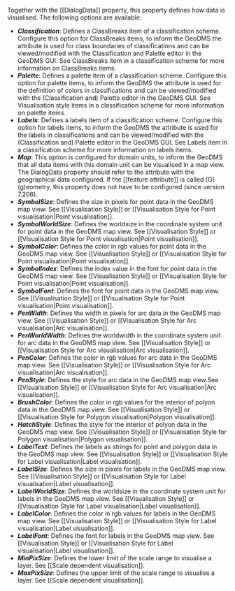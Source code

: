 Together with the [[DialogData]] property, this property defines how data is visualised. The following options are available:

-   ***Classification***: Defines a ClassBreaks item of a classification scheme. Configure this option for ClassBreaks items, to inform the GeoDMS the attribute is used for class boundaries of classifications and can be viewed/modified with the
    Classification and Palette editor in the GeoDMS GUI. See ClassBreaks item in a classification scheme for more information on ClassBreaks items.
-   ***Palette***: Defines a palette item of a classification scheme. Configure this option for palette items, to inform the GeoDMS the attribute is used for the definition of colors in classifications and can be viewed/modified  with the (Classification and) Palette editor in the GeoDMS GUI. See Visualisation style items in a classification scheme for more information on palette items.
-   ***Labels***: Defines a labels item of a classification scheme. Configure this option for labels items, to inform the GeoDMS the attribute is used for the labels in  classifications and can be viewed/modified with the (Classification and) Palette editor in the GeoDMS GUI. See Labels item in a classification scheme for more information on labels items.
-   ***Map***: This option is configured for domain units, to inform the GeoDMS that all data items with this domain unit can be visualised in a map view. The DialogData property should refer to the attribute with the geographical data configured. If the [[feature attribute]] is called (G)(g)eometry, this property does not have to be configured (since version 7.206).
-   ***SymbolSize***: Defines the size in pixels for point data in the GeoDMS map view. See [[Visualisation Style]] or [[Visualisation Style for Point visualisation|Point visualisation]].
-   ***SymbolWorldSize***: Defines the worldsize in the coordinate system unit for point data in the GeoDMS map view. See [[Visualisation Style]] or [[Visualisation Style for Point visualisation|Point visualisation]].
-   ***SymbolColor***: Defines the color in rgb values for point data in the GeoDMS map view. See [[Visualisation Style]] or [[Visualisation Style for Point visualisation|Point visualisation]].
-   ***SymbolIndex***: Defines the index value in the font for point data in the GeoDMS map view. See [[Visualisation Style]] or [[Visualisation Style for Point visualisation|Point visualisation]].
-   ***SymbolFont***: Defines the font for point data in the GeoDMS map view. See [[Visualisation Style]] or [[Visualisation Style for Point visualisation|Point visualisation]].
-   ***PenWidth***: Defines the width in pixels for arc data in the GeoDMS map view. See [[Visualisation Style]] or [[Visualisation Style for Arc visualisation|Arc visualisation]].
-   ***PenWorldWidth***: Defines the worldwidth in the coordinate system unit for arc data in the GeoDMS map view. See [[Visualisation Style]] or [[Visualisation Style for Arc visualisation|Arc visualisation]].
-   ***PenColor***: Defines the color in rgb values for arc data in the GeoDMS map view. See [[Visualisation Style]] or [[Visualisation Style for Arc visualisation|Arc visualisation]].
-   ***PenStyle***: Defines the style for arc data in the GeoDMS map view.See [[Visualisation Style]] or [[Visualisation Style for Arc visualisation|Arc visualisation]].
-   ***BrushColor***: Defines the color in rgb values for the interior of polyon data in the GeoDMS map view. See [[Visualisation Style]] or [[Visualisation Style for Polygon visualisation|Polygon visualisation]].
-   ***HatchStyle***: Defines the style for the interior of polyon data in the GeoDMS map view. See [[Visualisation Style]] or [[Visualisation Style for Polygon visualisation|Polygon visualisation]].
-   ***LabelText***: Defines the labels as strings for point and polygon data in the GeoDMS map view. See [[Visualisation Style]] or [[Visualisation Style for Label visualisation|Label visualisation]].
-   ***LabelSize***: Defines the size in pixels for labels in the GeoDMS map view. See [[Visualisation Style]] or [[Visualisation Style for Label visualisation|Label visualisation]].
-   ***LabelWorldSize***: Defines the worldsize in the coordinate system unit for labels in the GeoDMS map view. See [[Visualisation Style]] or [[Visualisation Style for Label visualisation|Label visualisation]].
-   ***LabelColor***: Defines the color in rgb values for labels in the GeoDMS map view. See [[Visualisation Style]] or [[Visualisation Style for Label visualisation|Label visualisation]].
-   ***LabelFont***: Defines the font for labels in the GeoDMS map view. See [[Visualisation Style]] or [[Visualisation Style for Label visualisation|Label visualisation]].
-   ***MinPixSize***: Defines the lower limit of the scale range to visualise a layer. See [[Scale dependent visualisation]].
-   ***MaxPixSize***: Defines the upper limit of the scale range to visualise a layer. See [[Scale dependent visualisation]].